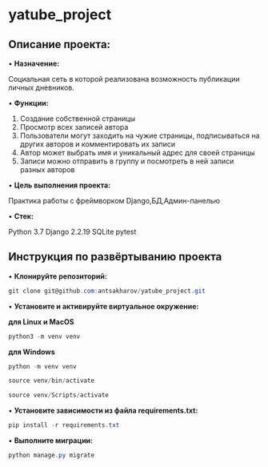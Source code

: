 # yatube_project

## Описание проекта: 

•	**Назначение:** 

Социальная сеть в которой реализована возможность публикации личных дневников. 

•	**Функции:** 

1. Создание собственной страницы
2. Просмотр всех записей автора
3. Пользователи могут заходить на чужие страницы, подписываться на других авторов и комментировать их записи
4. Автор может выбрать имя и уникальный адрес для своей страницы
5. Записи можно отправить в группу и посмотреть в ней записи разных авторов

•	**Цель выполнения проекта:**

Практика работы с фреймворком Django,БД,Админ-панелью

•	**Стек:**

Python 3.7
Django 2.2.19
SQLite
pytest

## Инструкция по развёртыванию проекта

•	**Клонируйте репозиторий:**

```csharp 
git clone git@github.com:antsakharov/yatube_project.git
```

•	**Установите и активируйте виртуальное окружение:**

**для Linux и MacOS**

```csharp 
python3 -m venv venv
```

**для Windows**

```csharp 
python -m venv venv
```

```csharp 
source venv/bin/activate
```

```csharp 
source venv/Scripts/activate
```

•	**Установите зависимости из файла requirements.txt:**

```csharp 
pip install -r requirements.txt
```
•	**Выполните миграции:**

```csharp 
python manage.py migrate
```

